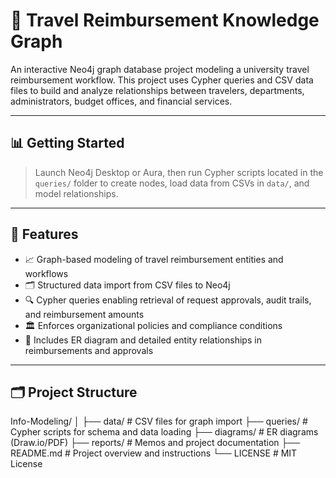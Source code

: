 # 🧭 Travel Reimbursement Knowledge Graph

An interactive Neo4j graph database project modeling a university travel reimbursement workflow. This project uses Cypher queries and CSV data files to build and analyze relationships between travelers, departments, administrators, budget offices, and financial services.

---

## 📊 Getting Started

> Launch Neo4j Desktop or Aura, then run Cypher scripts located in the `queries/` folder to create nodes, load data from CSVs in `data/`, and model relationships.

---

## 🧰 Features

* 📈 Graph-based modeling of travel reimbursement entities and workflows  
* 🗂️ Structured data import from CSV files to Neo4j  
* 🔍 Cypher queries enabling retrieval of request approvals, audit trails, and reimbursement amounts  
* 🏛️ Enforces organizational policies and compliance conditions  
* 💾 Includes ER diagram and detailed entity relationships in reimbursements and approvals  

---

## 🗂️ Project Structure

Info-Modeling/
│
├── data/ # CSV files for graph import
├── queries/ # Cypher scripts for schema and data loading
├── diagrams/ # ER diagrams (Draw.io/PDF)
├── reports/ # Memos and project documentation
├── README.md # Project overview and instructions
└── LICENSE # MIT License
